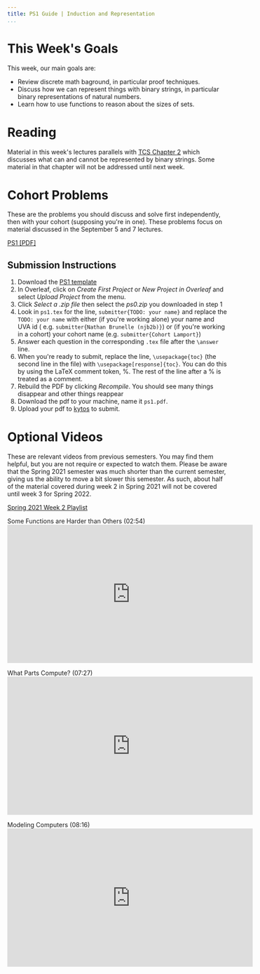 ```yaml
---
title: PS1 Guide | Induction and Representation
...
```


# This Week's Goals

This week, our main goals are:

- Review discrete math baground, in particular proof techniques.
- Discuss how we can represent things with binary strings, in particular binary representations of natural numbers.
- Learn how to use functions to reason about the sizes of sets.

# Reading

Material in this week's lectures parallels with [TCS Chapter 2](https://introtcs.org/public/lec_02_representation.html) which discusses what can and cannot be represented by binary strings. Some material in that chapter will not be addressed until next week.

# Cohort Problems

These are the problems you should discuss and solve first independently, then with your cohort (supposing you're in one). These problems focus on material discussed in the September 5 and 7 lectures.

[PS1 [PDF]](https://www.cs.virginia.edu/~njb2b/cstheory/f2022/files/ps/ps1_blank.pdf)


## Submission Instructions

1. Download the [PS1 template](https://www.cs.virginia.edu/~njb2b/cstheory/f2022/files/ps/ps1.zip)
1. In Overleaf, click on *Create First Project* or *New Project in Overleaf* and select *Upload Project* from the menu.
1. Click *Select a .zip file* then select the *ps0.zip* you downloaded in step 1
1. Look in `ps1.tex` for the line, `submitter{TODO: your name}` and replace the `TODO: your name` with either (if you're working alone) your name and UVA id ( e.g. `submitter{Nathan Brunelle (njb2b)}`) or (if you're working in a cohort) your cohort name (e.g. `submitter{Cohort Lamport}`)
1. Answer each question in the corresponding `.tex` file after the `\answer` line. 
1. When you're ready to submit, replace the line, `\usepackage{toc}` (the second line in the file) with `\usepackage[response]{toc}`. You can do this by using the LaTeX comment token, %. The rest of the line after a % is treated as a comment. 
1. Rebuild the PDF by clicking *Recompile*. You should see many things disappear and other things reappear
1. Download the pdf to your machine, name it `ps1.pdf`.
1. Upload your pdf to [kytos](https://kytos.cs.virginia.edu/cstheory) to submit.


# Optional Videos

These are relevant videos from previous semesters. You may find them helpful, but you are not require or expected to watch them. Please be aware that the Spring 2021 semester was much shorter than the current semester, giving us the ability to move a bit slower this semester. As such, about half of the material covered during week 2 in Spring 2021 will not be covered until week 3 for Spring 2022.

[Spring 2021 Week 2 Playlist](https://youtube.com/playlist?list=PLZ9Gk_8DtbmEuIYH86411XrlILy1HJwwy)


<p>
Some Functions are Harder than Others (02:54)<br>
<iframe width="560" height="315" src="https://youtube.com/embed/BVEwedDqJ8w" frameborder="0" allow="accelerometer; autoplay; clipboard-write; encrypted-media; gyroscope; picture-in-picture" allowfullscreen></iframe><br>
</p>


<p>
What Parts Compute? (07:27)<br>
<iframe width="560" height="315" src="https://youtube.com/embed/KMzwVDJ7EBo" frameborder="0" allow="accelerometer; autoplay; clipboard-write; encrypted-media; gyroscope; picture-in-picture" allowfullscreen></iframe><br>
</p>

<p>
Modeling Computers (08:16)<br>
<iframe width="560" height="315" src="https://youtube.com/embed/Zg4FUYbwLqY" frameborder="0" allow="accelerometer; autoplay; clipboard-write; encrypted-media; gyroscope; picture-in-picture" allowfullscreen></iframe><br>
</p>



